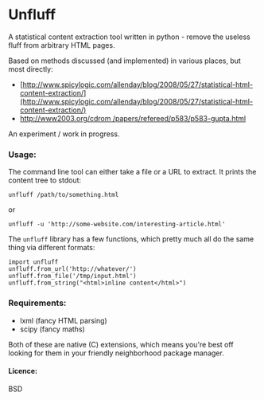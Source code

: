 # Unfluff

A statistical content extraction tool written in python - remove the useless fluff from arbitrary HTML pages.

Based on methods discussed (and implemented) in various places, but most directly:

 - [http://www.spicylogic.com/allenday/blog/2008/05/27/statistical-html-content-extraction/](http://www.spicylogic.com/allenday/blog/2008/05/27/statistical-html-content-extraction/)
 - [http://www2003.org/cdrom /papers/refereed/p583/p583-gupta.html](http://www2003.org/cdrom/papers/refereed/p583/p583-gupta.html)

An experiment / work in progress.

### Usage:

The command line tool can either take a file or a URL to extract. It prints the content tree to stdout:

	unfluff /path/to/something.html

or

	unfluff -u 'http://some-website.com/interesting-article.html'

The `unfluff` library has a few functions, which pretty much all do the same thing via different formats:

	import unfluff
	unfluff.from_url('http://whatever/')
	unfluff.from_file('/tmp/input.html')
	unfluff.from_string("<html>inline content</html>")

### Requirements:

 - lxml (fancy HTML parsing)
 - scipy (fancy maths)

Both of these are native (C) extensions, which means you're best off looking for them in your friendly
neighborhood package manager.


#### Licence:

BSD

